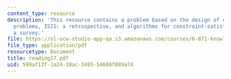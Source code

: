 ```yaml
---
content_type: resource
description: 'This resource contains a problem based on the design of constraint satisfaction
  problems, ISIS: a retrospective, and algorithms for constraint-satisfaction problems:
  a survey.'
file: https://ol-ocw-studio-app-qa.s3.amazonaws.com/courses/6-871-knowledge-based-applications-systems-spring-2005/599af13f1a2410ac348554608f889a74_reading17.pdf
file_type: application/pdf
resourcetype: Document
title: reading17.pdf
uid: 599af13f-1a24-10ac-3485-54608f889a74
---
```

